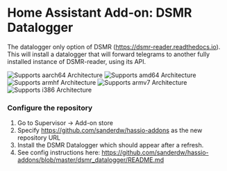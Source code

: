 # Home Assistant Add-on: DSMR Datalogger

The datalogger only option of DSMR (https://dsmr-reader.readthedocs.io). This will install a datalogger that will forward telegrams to another fully installed instance of DSMR-reader, using its API.

![Supports aarch64 Architecture][aarch64-shield] ![Supports amd64 Architecture][amd64-shield] ![Supports armhf Architecture][armhf-shield] ![Supports armv7 Architecture][armv7-shield] ![Supports i386 Architecture][i386-shield]

[aarch64-shield]: https://img.shields.io/badge/aarch64-yes-green.svg
[amd64-shield]: https://img.shields.io/badge/amd64-yes-green.svg
[armhf-shield]: https://img.shields.io/badge/armhf-yes-green.svg
[armv7-shield]: https://img.shields.io/badge/armv7-yes-green.svg
[i386-shield]: https://img.shields.io/badge/i386-yes-green.svg

### Configure the repository

1. Go to Supervisor -> Add-on store
2. Specify https://github.com/sanderdw/hassio-addons as the new repository URL
3. Install the DSMR Datalogger which should appear after a refresh.
4. See config instructions here: https://github.com/sanderdw/hassio-addons/blob/master/dsmr_datalogger/README.md
